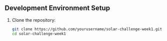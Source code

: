 ## Development Environment Setup

1. Clone the repository:
   ```bash
   git clone https://github.com/yourusername/solar-challenge-week1.git
   cd solar-challenge-week1
